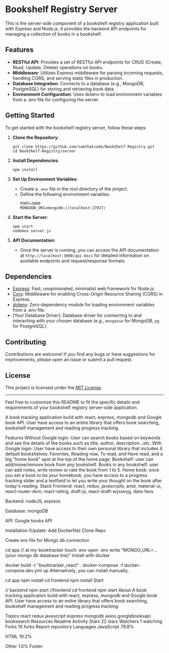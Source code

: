 # Bookshelf Registry Server

This is the server-side component of a bookshelf registry application built with Express and Node.js. It provides the backend API endpoints for managing a collection of books in a bookshelf.

## Features

- **RESTful API**: Provides a set of RESTful API endpoints for CRUD (Create, Read, Update, Delete) operations on books.
- **Middleware**: Utilizes Express middleware for parsing incoming requests, handling CORS, and serving static files in production.
- **Database Integration**: Connects to a database (e.g., MongoDB, PostgreSQL) for storing and retrieving book data.
- **Environment Configuration**: Uses dotenv to load environment variables from a .env file for configuring the server.

## Getting Started

To get started with the bookshelf registry server, follow these steps:

1. **Clone the Repository**:
   ```
   git clone https://github.com/samthatcode/BookShelf-Registry.git
   cd BookShelf-Registry/server
   ```

2. **Install Dependencies**:
   ```
   npm install
   ```

3. **Set Up Environment Variables**:
   - Create a `.env` file in the root directory of the project.
   - Define the following environment variables:
     ```
     PORT=3000
     MONGODB_URI=mongodb://localhost:27017/
     ```

4. **Start the Server**:
   ```
   npm start
   nodemon server.js
   ```

5. **API Documentation**:
   - Once the server is running, you can access the API documentation at `http://localhost:3000/api-docs` for detailed information on available endpoints and request/response formats.

## Dependencies

- [Express](https://expressjs.com/): Fast, unopinionated, minimalist web framework for Node.js.
- [Cors](https://www.npmjs.com/package/cors): Middleware for enabling Cross-Origin Resource Sharing (CORS) in Express.
- [dotenv](https://www.npmjs.com/package/dotenv): Zero-dependency module for loading environment variables from a .env file.
- [Your Database Driver]: Database driver for connecting to and interacting with your chosen database (e.g., `mongoose` for MongoDB, `pg` for PostgreSQL).

## Contributing

Contributions are welcome! If you find any bugs or have suggestions for improvements, please open an issue or submit a pull request.

## License

This project is licensed under the [MIT License](LICENSE).

---

Feel free to customize this README to fit the specific details and requirements of your bookshelf registry server-side application.

A book tracking application build with react, express, mongodb and Google book API. User have access to an entire library that offers book searching, bookshelf management and reading progress tracking.


Features
Without Google login: User can search books based on keywords and see the details of the books such as title, author, description...etc.
With Google login:
User have access to their own personal library that includes 4 default bookshelves: Favorites, Reading now, To read, and Have read, and a big "home book" spot at the top of the home page.
Bookshelf: user can add/move/remove book from any bookshelf.
Books in any bookshelf: user can add notes, write review or rate the book from 1 to 5.
Home book: once you set a book to be your homebook, you have access to a progress tracking slider and a textfield to let you write your thought on the book after today's reading.
Stack
Frontend: react, redux, javascripts, antd, material-ui, react-router-dom, react-rating, draft-js, react-draft-wysiwyg, data-fans

Backend: nodeJS, express

Database: mongoDB

API: Google books API

Installation (Update: Add Dockerfile)
Clone Repo


Create env file for Mongo db connection

cd app 
// at my-booktracker
touch .env
open .env
write “MONGO_URL=...(your mongo db database link)”
Install with docker

docker build -t "booktracker_react" .
docker-compose -f docker-compose.dev.yml up
Alternatively, you can install manually,

cd app
npm install
cd frontend
npm install
Start

// backend
npm start
//frontend
cd frontend
npm start
About
A book tracking application build with react, express, mongodb and Google book API. User have access to an entire library that offers book searching, bookshelf management and reading progress tracking.

Topics
react redux javascript express mongodb axios googlebooksapi booksearch
Resources
 Readme
 Activity
Stars
 22 stars
Watchers
 1 watching
Forks
 10 forks
Report repository
Languages
JavaScript
79.8%
 
HTML
19.2%
 
Other
1.0%
Footer
